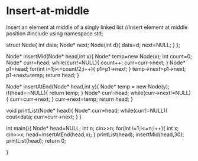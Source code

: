 # Insert-at-middle
Insert an element at middle of a singly linked list
//Insert element at middle position
#include<iostream>
using namespace std;

struct Node{
	int data;
	Node* next;
	Node(int d){
		data=d;
		next=NULL;
	}
};

Node* insertMid(Node* head,int x){
	Node* temp=new Node(x);
	int count=0;
	Node* curr=head;
	while(curr!=NULL){
		count++;
		curr=curr->next;
	}
	Node* p1=head;
	for(int i=1;i<=count/2;i++){
		p1=p1->next;
	}
	temp->next=p1->next;
	p1->next=temp;
	return head;
}

Node* insertAtEnd(Node* head,int y){
	Node* temp = new Node(y);
	if(head==NULL){
		return temp;
	}
	Node* curr=head;
	while(curr->next!=NULL){
		curr=curr->next;
	}
	curr->next=temp;
	return head;
}

void printList(Node* head){
	Node* curr=head;
	while(curr!=NULL){
		cout<<curr->data;
		curr=curr->next;
	}
}

int main(){
	Node* head=NULL;
	int n;
	cin>>n;
	for(int i=1;i<=n;i++){
		int x;
		cin>>x;
		head=insertAtEnd(head,x);
	}
	printList(head);
	insertMid(head,30);
	printList(head);
	return 0;
	
}
